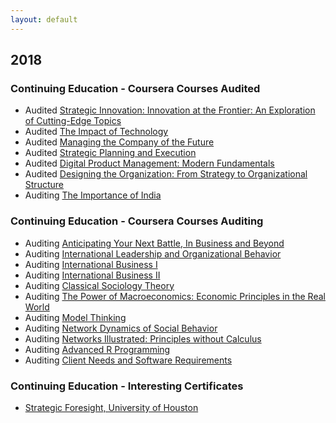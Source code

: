 ```yaml
---
layout: default
---
```


## 2018

### Continuing Education - Coursera Courses Audited
* Audited [Strategic Innovation: Innovation at the Frontier: An Exploration of Cutting-Edge Topics](https://www.coursera.org/learn/strategic-innovation-innovation-at-the-frontier)
* Audited [The Impact of Technology](https://www.coursera.org/learn/impact-of-technology)
* Audited [Managing the Company of the Future](https://www.coursera.org/learn/company-future-management)
* Audited [Strategic Planning and Execution](https://www.coursera.org/learn/uva-darden-strategic-planning-execution)
* Audited [Digital Product Management: Modern Fundamentals](https://www.coursera.org/learn/uva-darden-digital-product-management/)
* Audited [Designing the Organization: From Strategy to Organizational Structure](https://www.coursera.org/learn/designing-organization)
* Auditing [The Importance of India](https://www.coursera.org/learn/passport-to-india)

### Continuing Education - Coursera Courses Auditing
* Auditing [Anticipating Your Next Battle, In Business and Beyond](https://www.coursera.org/learn/anticipate/)
* Auditing [International Leadership and Organizational Behavior](https://www.coursera.org/learn/organizational-behavior)
* Auditing [International Business I](https://www.coursera.org/learn/international-business)
* Auditing [International Business II](https://www.coursera.org/learn/international-business-2)
* Auditing [Classical Sociology Theory](https://www.coursera.org/learn/classical-sociological-theory)
* Auditing [The Power of Macroeconomics: Economic Principles in the Real World](https://www.coursera.org/learn/principles-of-macroeconomics)
* Auditing [Model Thinking](https://www.coursera.org/learn/model-thinking)
* Auditing [Network Dynamics of Social Behavior](https://www.coursera.org/learn/networkdynamics)
* Auditing [Networks Illustrated: Principles without Calculus](https://www.coursera.org/learn/networks-illustrated)
* Auditing [Advanced R Programming](https://www.coursera.org/learn/advanced-r)
* Auditing [Client Needs and Software Requirements](https://www.coursera.org/learn/client-needs-and-software-requirements)

### Continuing Education - Interesting Certificates
* [Strategic Foresight, University of Houston](http://www.uh.edu/technology/departments/hdcs/certificates/fore/seminar/index.php#Content)

